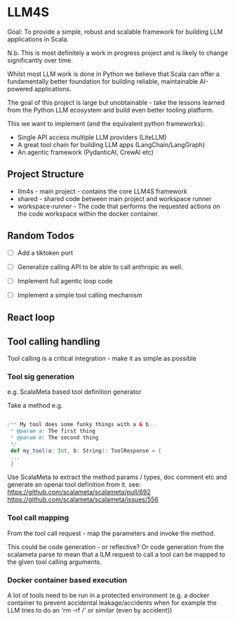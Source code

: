 # LLM4S

Goal: To provide a simple, robust and scalable framework for building LLM applications in Scala.

N.b. This is most definitely a work in progress project and is likely to change significantly over time.

Whilst most LLM work is done in Python we believe that Scala can offer a fundamentally better foundation for 
building reliable, maintainable AI-powered applications.

The goal of this project is large but unobtainable - take the lessons learned from the Python LLM ecosystem and build
even better tooling platform.

This we want to implement (and the equivalent python frameworks):

* Single API access multiple LLM providers (LiteLLM)
* A great tool chain for building LLM apps (LangChain/LangGraph)
* An agentic framework (PydanticAI, CrewAI etc)


## Project Structure
 * llm4s - main project - contains the core LLM4S framework
 * shared - shared code between main project and workspace runner
 * workspace-runner - The code that performs the requested actions on the code workspace within the docker container.


## Random Todos


 - [ ] Add a tiktoken port 
 - [ ] Generalize calling API to be able to call anthropic as well.
 - [ ] Implement full agentic loop code
 - [ ] Implement a simple tool calling mechanism


## React loop

## Tool calling handling
Tool calling is a critical integration - make it as simple as possible
### Tool sig generation

e.g. ScalaMeta based tool definition generator

Take a method e.g. 

```scala

/** My tool does some funky things with a & b...
 * @param a: The first thing
 * @param b: The second thing
 */
 def my_tool(a: Int, b: String): ToolResponse = {
 ...
 }
```
Use ScalaMeta to extract the method params / types, doc comment etc and generate an openai tool definition from it.
see: https://github.com/scalameta/scalameta/pull/692
https://github.com/scalameta/scalameta/issues/556

### Tool call mapping
  From the tool call request - map the parameters and invoke the method.

This could be code generation - or reflective?
 Or code generation from the scalameta parse to mean that a lLM request to call a tool 
 can be mapped to the given tool calling arguments.
  
### Docker container based execution

A lot of tools need to be run in a protected environment (e.g. a docker container to prevent
accidental leakage/accidents when for example the LLM tries to do an 'rm -rf /' or similar (even by accident))


